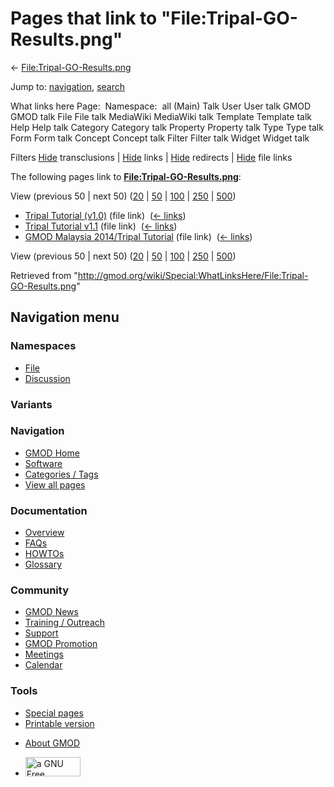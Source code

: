 <div id="mw-page-base" class="noprint">

</div>

<div id="mw-head-base" class="noprint">

</div>

<div id="content" class="mw-body" role="main">

<span id="top"></span>

<div id="mw-js-message" style="display:none;">

</div>



# <span dir="auto">Pages that link to "File:Tripal-GO-Results.png"</span>

<div id="bodyContent">

<div id="contentSub">

←
[File:Tripal-GO-Results.png](/wiki/File:Tripal-GO-Results.png "File:Tripal-GO-Results.png")

</div>

<div id="jump-to-nav" class="mw-jump">

Jump to: [navigation](#mw-navigation), [search](#p-search)

</div>

<div id="mw-content-text">

What links here Page:  Namespace:  all (Main) Talk User User talk GMOD
GMOD talk File File talk MediaWiki MediaWiki talk Template Template talk
Help Help talk Category Category talk Property Property talk Type Type
talk Form Form talk Concept Concept talk Filter Filter talk Widget
Widget talk

Filters
[Hide](/mediawiki/index.php?title=Special:WhatLinksHere/File:Tripal-GO-Results.png&hidetrans=1 "Special:WhatLinksHere/File:Tripal-GO-Results.png")
transclusions \|
[Hide](/mediawiki/index.php?title=Special:WhatLinksHere/File:Tripal-GO-Results.png&hidelinks=1 "Special:WhatLinksHere/File:Tripal-GO-Results.png")
links \|
[Hide](/mediawiki/index.php?title=Special:WhatLinksHere/File:Tripal-GO-Results.png&hideredirs=1 "Special:WhatLinksHere/File:Tripal-GO-Results.png")
redirects \|
[Hide](/mediawiki/index.php?title=Special:WhatLinksHere/File:Tripal-GO-Results.png&hideimages=1 "Special:WhatLinksHere/File:Tripal-GO-Results.png")
file links

The following pages link to
**[File:Tripal-GO-Results.png](/wiki/File:Tripal-GO-Results.png "File:Tripal-GO-Results.png")**:

View (previous 50 \| next 50)
([20](/mediawiki/index.php?title=Special:WhatLinksHere/File:Tripal-GO-Results.png&limit=20 "Special:WhatLinksHere/File:Tripal-GO-Results.png")
\|
[50](/mediawiki/index.php?title=Special:WhatLinksHere/File:Tripal-GO-Results.png&limit=50 "Special:WhatLinksHere/File:Tripal-GO-Results.png")
\|
[100](/mediawiki/index.php?title=Special:WhatLinksHere/File:Tripal-GO-Results.png&limit=100 "Special:WhatLinksHere/File:Tripal-GO-Results.png")
\|
[250](/mediawiki/index.php?title=Special:WhatLinksHere/File:Tripal-GO-Results.png&limit=250 "Special:WhatLinksHere/File:Tripal-GO-Results.png")
\|
[500](/mediawiki/index.php?title=Special:WhatLinksHere/File:Tripal-GO-Results.png&limit=500 "Special:WhatLinksHere/File:Tripal-GO-Results.png"))

- [Tripal Tutorial
  (v1.0)](/wiki/Tripal_Tutorial_(v1.0) "Tripal Tutorial (v1.0)") (file
  link) ‎ <span class="mw-whatlinkshere-tools">([←
  links](/mediawiki/index.php?title=Special:WhatLinksHere&target=Tripal+Tutorial+%28v1.0%29 "Special:WhatLinksHere"))</span>
- [Tripal Tutorial
  v1.1](/wiki/Tripal_Tutorial_v1.1 "Tripal Tutorial v1.1") (file link) ‎
  <span class="mw-whatlinkshere-tools">([←
  links](/mediawiki/index.php?title=Special:WhatLinksHere&target=Tripal+Tutorial+v1.1 "Special:WhatLinksHere"))</span>
- [GMOD Malaysia 2014/Tripal
  Tutorial](/wiki/GMOD_Malaysia_2014/Tripal_Tutorial "GMOD Malaysia 2014/Tripal Tutorial")
  (file link) ‎ <span class="mw-whatlinkshere-tools">([←
  links](/mediawiki/index.php?title=Special:WhatLinksHere&target=GMOD+Malaysia+2014%2FTripal+Tutorial "Special:WhatLinksHere"))</span>

View (previous 50 \| next 50)
([20](/mediawiki/index.php?title=Special:WhatLinksHere/File:Tripal-GO-Results.png&limit=20 "Special:WhatLinksHere/File:Tripal-GO-Results.png")
\|
[50](/mediawiki/index.php?title=Special:WhatLinksHere/File:Tripal-GO-Results.png&limit=50 "Special:WhatLinksHere/File:Tripal-GO-Results.png")
\|
[100](/mediawiki/index.php?title=Special:WhatLinksHere/File:Tripal-GO-Results.png&limit=100 "Special:WhatLinksHere/File:Tripal-GO-Results.png")
\|
[250](/mediawiki/index.php?title=Special:WhatLinksHere/File:Tripal-GO-Results.png&limit=250 "Special:WhatLinksHere/File:Tripal-GO-Results.png")
\|
[500](/mediawiki/index.php?title=Special:WhatLinksHere/File:Tripal-GO-Results.png&limit=500 "Special:WhatLinksHere/File:Tripal-GO-Results.png"))

</div>

<div class="printfooter">

Retrieved from
"<http://gmod.org/wiki/Special:WhatLinksHere/File:Tripal-GO-Results.png>"

</div>

<div id="catlinks" class="catlinks catlinks-allhidden">

</div>

<div class="visualClear">

</div>

</div>

</div>

<div id="mw-navigation">

## Navigation menu

<div id="mw-head">



<div id="left-navigation">

<div id="p-namespaces" class="vectorTabs" role="navigation"
aria-labelledby="p-namespaces-label">

### Namespaces

- <span id="ca-nstab-image"><a href="/wiki/File:Tripal-GO-Results.png" accesskey="c"
  title="View the file page [c]">File</a></span>
- <span id="ca-talk"><a
  href="/mediawiki/index.php?title=File_talk:Tripal-GO-Results.png&amp;action=edit&amp;redlink=1"
  accesskey="t"
  title="Discussion about the content page [t]">Discussion</a></span>

</div>

<div id="p-variants" class="vectorMenu emptyPortlet" role="navigation"
aria-labelledby="p-variants-label">

### 

### Variants[](#)

<div class="menu">

</div>

</div>

</div>

<div id="right-navigation">





</div>



</div>

</div>

</div>

<div id="mw-panel">

<div id="p-logo" role="banner">

<a href="/wiki/Main_Page"
style="background-image: url(http://gmod.org/images/GMOD-cogs.png);"
title="Visit the main page"></a>

</div>

<div id="p-Navigation" class="portal" role="navigation"
aria-labelledby="p-Navigation-label">

### Navigation

<div class="body">

- <span id="n-GMOD-Home">[GMOD Home](/wiki/Main_Page)</span>
- <span id="n-Software">[Software](/wiki/GMOD_Components)</span>
- <span id="n-Categories-.2F-Tags">[Categories /
  Tags](/wiki/Categories)</span>
- <span id="n-View-all-pages">[View all
  pages](/wiki/Special:AllPages)</span>

</div>

</div>

<div id="p-Documentation" class="portal" role="navigation"
aria-labelledby="p-Documentation-label">

### Documentation

<div class="body">

- <span id="n-Overview">[Overview](/wiki/Overview)</span>
- <span id="n-FAQs">[FAQs](/wiki/Category:FAQ)</span>
- <span id="n-HOWTOs">[HOWTOs](/wiki/Category:HOWTO)</span>
- <span id="n-Glossary">[Glossary](/wiki/Glossary)</span>

</div>

</div>

<div id="p-Community" class="portal" role="navigation"
aria-labelledby="p-Community-label">

### Community

<div class="body">

- <span id="n-GMOD-News">[GMOD News](/wiki/GMOD_News)</span>
- <span id="n-Training-.2F-Outreach">[Training /
  Outreach](/wiki/Training_and_Outreach)</span>
- <span id="n-Support">[Support](/wiki/Support)</span>
- <span id="n-GMOD-Promotion">[GMOD
  Promotion](/wiki/GMOD_Promotion)</span>
- <span id="n-Meetings">[Meetings](/wiki/Meetings)</span>
- <span id="n-Calendar">[Calendar](/wiki/Calendar)</span>

</div>

</div>

<div id="p-tb" class="portal" role="navigation"
aria-labelledby="p-tb-label">

### Tools

<div class="body">

- <span id="t-specialpages"><a href="/wiki/Special:SpecialPages" accesskey="q"
  title="A list of all special pages [q]">Special pages</a></span>
- <span id="t-print"><a
  href="/mediawiki/index.php?title=Special:WhatLinksHere/File:Tripal-GO-Results.png&amp;printable=yes"
  rel="alternate" accesskey="p"
  title="Printable version of this page [p]">Printable version</a></span>

</div>

</div>

</div>

</div>

<div id="footer" role="contentinfo">

- <span id="footer-places-about">[About
  GMOD](/wiki/GMOD:About "GMOD:About")</span>

<!-- -->

- <span id="footer-copyrightico">[<img src="http://www.gnu.org/graphics/gfdl-logo-small.png" width="88"
  height="31" alt="a GNU Free Documentation License" />](http://www.gnu.org/licenses/fdl-1.3.html)</span>


<div style="clear:both">

</div>

</div>
